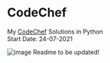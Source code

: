 # CodeChef
My <a href="https://www.codechef.com/users/yashitanamdeo">CodeChef</a> Solutions in Python
<br>
Start Date: 24-07-2021

![image](https://user-images.githubusercontent.com/49322948/159158550-263bc175-f148-406a-b807-3c321437b46c.png)
Readme to be updated!

